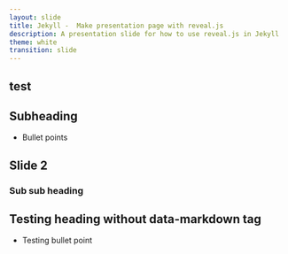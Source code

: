```yaml
---
layout: slide
title: Jekyll -  Make presentation page with reveal.js
description: A presentation slide for how to use reveal.js in Jekyll
theme: white
transition: slide
---
```


<section data-markdown>

# test

## Subheading

 - Bullet points


</section>

<section data-markdown>

## Slide 2

### Sub sub heading

</section>

<section>


# Testing heading without data-markdown tag

- Testing bullet point


</section>
